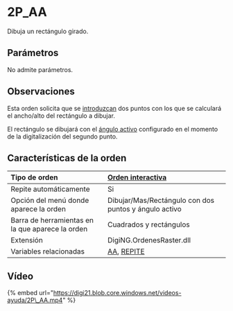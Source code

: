 # 2P\_AA

Dibuja un rectángulo girado.

## Parámetros

No admite parámetros.

## Observaciones

Esta orden solicita que se [introduzcan](../../introduccion-de-coordenadas.md) dos puntos con los que se calculará el ancho/alto del rectángulo a dibujar.

El rectángulo se dibujará con el [ángulo activo](../../variables/a/aa.md) configurado en el momento de la digitalización del segundo punto.

## Características de la orden

| Tipo de orden | [Orden interactiva](../../ordenes-interactivas.md) |
| :--- | :--- |
| Repite automáticamente | Si |
| Opción del menú donde aparece la orden | Dibujar/Mas/Rectángulo con dos puntos y ángulo activo |
| Barra de herramientas en la que aparece la orden | Cuadrados y rectángulos |
| Extensión | DigiNG.OrdenesRaster.dll |
| Variables relacionadas | [AA](../../variables/a/aa.md), [REPITE](../../variables/r/repite.md) |

## Vídeo

{% embed url="https://digi21.blob.core.windows.net/videos-ayuda/2P\_AA.mp4" %}



